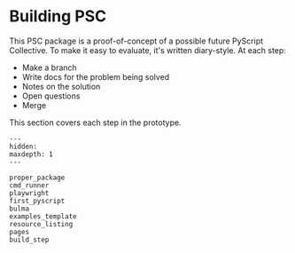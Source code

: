 # Building PSC

This PSC package is a proof-of-concept of a possible future PyScript Collective.
To make it easy to evaluate, it's written diary-style.
At each step:

- Make a branch
- Write docs for the problem being solved
- Notes on the solution
- Open questions
- Merge

This section covers each step in the prototype.

```{toctree}
---
hidden:
maxdepth: 1
---

proper_package
cmd_runner
playwright
first_pyscript
bulma
examples_template
resource_listing
pages
build_step
```
